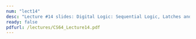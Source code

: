 ```yaml
---
num: "lect14"
desc: "Lecture #14 slides: Digital Logic: Sequential Logic, Latches and Flip-Flops"
ready: false
pdfurl: /lectures/CS64_Lecture14.pdf
---
```


